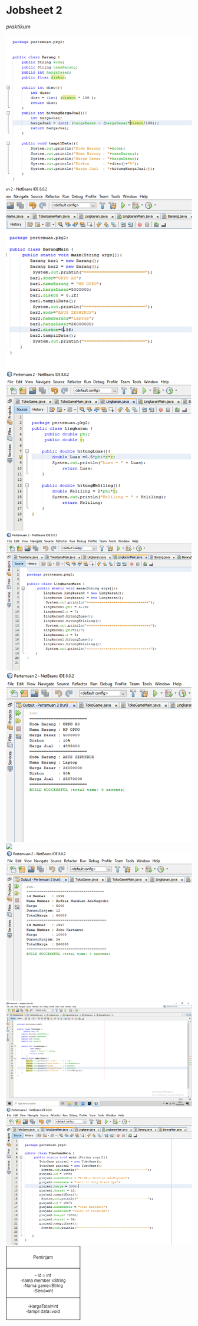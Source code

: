 # Jobsheet 2
*praktikum*

<img src="barang.png" />

<img src="barangMain.png" />

<img src="Lingkaran.png" />

<img src="LingkaranMain.png" />

<img src="OutputBarang.png" />

<img src="OuputLingkaran.png" />

<img src="OutputTokoGame.png" />

<img src="TokoGame.png" />

<img src="TokoGameMain.png" />

<img src="diagram no.1.png" />

